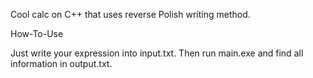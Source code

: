 Cool calc on C++ that uses reverse Polish writing method.

How-To-Use

Just write your expression into input.txt. Then run main.exe and find all information in output.txt.
